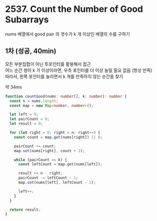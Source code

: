 # 2537. Count the Number of Good Subarrays

nums 배열에서 good pair 의 갯수가 k 개 이상인 배열의 수를 구하기

## 1차 (성공, 40min)

모든 부분집합이 아닌 투포인터를 활용해서 접근  
어느 순간 쌍이 k 가 이상이라면, 우측 포인터를 더 이상 늘릴 필요 없음 (항상 만족)  
따라서, 왼쪽 포인터를 늘리면서 k 개를 만족하지 않는 순간을 찾기

약 34ms

```ts
function countGood(nums: number[], k: number): number {
  const n = nums.length;
  const map = new Map<number, number>();

  let left = 0;
  let pairCount = 0;
  let result = 0;

  for (let right = 0; right < n; right++) {
    const count = map.get(nums[right]) || 0;

    pairCount += count;
    map.set(nums[right], count + 1);

    while (pairCount >= k) {
      const leftCount = map.get(nums[left]);

      result += n - right;
      pairCount -= leftCount - 1;
      map.set(nums[left], leftCount - 1);

      left++;
    }
  }

  return result;
}
```